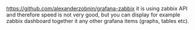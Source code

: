 https://github.com/alexanderzobnin/grafana-zabbix
it is using zabbix API and therefore speed is not very good, but you can display for example zabbix dashboard together it any other grafana items (graphs, tables etc).
